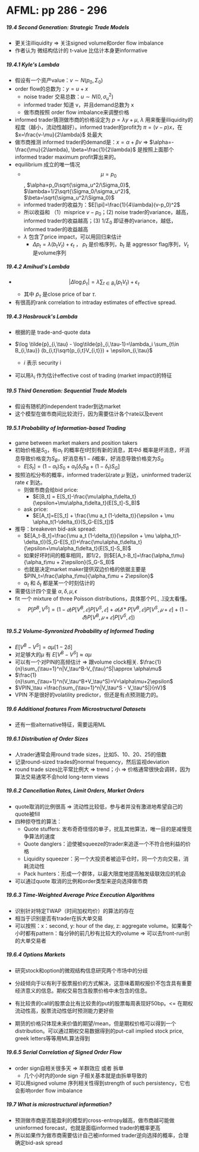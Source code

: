 # AFML: pp 286 - 296

##### 19.4 Second Generation: Strategic Trade Models

- 更关注illiquidity => 关注signed volume和order flow imbalance
- 作者认为 微结构估计的 t-value 比估计本身更informative

##### 19.4.1 Kyle's Lambda

- 假设有一个资产value：$v\sim N(p_0, \Sigma_0)$
- order flow的总数为：$y = u + x$
    - noise trader 交易总数：$u\sim N(0, \sigma_u^2)$
    - informed trader 知道 v，并且demand总数为 x
    - 做市商按照 order flow imbalance来调整价格
- informed trader猜测做市商的价格设定为 $p=\lambda y +\mu$, $\lambda$ 用来衡量illiquidity的程度（越小，流动性越好）。informed trader的profit为 $\pi=(v-p)x$，在$x=\frac{v-\mu}{2\lambda}$ 处最大
- 做市商推测 informed trader的demand是：$x = \alpha + \beta v$ => $\alpha=-\frac{\mu}{2\lambda}, \beta=\frac{1}{2\lambda}$  是按照上面那个informed trader maximum profit算出来的。
- equilibrium 成立的唯一情况
    - $$\mu = p_0$$, $\alpha=p_0\sqrt{\sigma_u^2/\Sigma_0}$, $\lambda=1/2\sqrt{\Sigma_0/\sigma_u^2}$, $\beta=\sqrt{\sigma_u^2/\Sigma_0}$
    - informed trader的收益为：$E[\pi]=\frac{1}{4\lambda}(v-p_0)^2$
    - 所以收益和 （1）misprice $v-p_0$；(2) noise trader的variance，越高，informed trader的收益越高；(3) 1/$\Sigma_0$ 即证券的variance，越低，informed trader的收益越高
    - $\lambda$ 包含了price impact，可以用回归来估计 
        - $\Delta p_t = \lambda (b_tV_t) + \epsilon_t$ ， $p_t$ 是价格序列，$b_t$ 是 aggressor flag序列，$V_t$ 是volume序列

##### 19.4.2 Amihud's Lambda

- $$|\Delta \log \tilde{p}_\tau| = \lambda \sum_{t\in B_\tau} (p_tV_t) + \epsilon_\tau$$
    - 其中 $\tilde{p}_\tau$ 是close price of bar $\tau$. 
- 有很高的rank correlation to intraday estimates of effective spread.

##### 19.4.3 Hasbrouck's Lambda

- 根据的是 trade-and-quote data

- $\log \tilde{p}_{i,\tau} - \log\tilde{p}_{i,\tau-1}=\lambda_i \sum_{t\in B_{i,\tau}} (b_{i,t}\sqrt{p_{i,t}V_{i,t}}) + \epsilon_{i,\tau}$
    - $i$ 表示 security i
- 可以用$\lambda_i$ 作为估计effective cost of trading (market impact)的特征

##### 19.5 Third Generation: Sequential Trade Models

- 假设有随机的independent trader到达market
- 这个模型在做市商间比较流行，因为需要估计各个rate以及event

##### 19.5.1 Probability of Information-based Trading

- game between market makers and position takers
- 初始价格是$S_0$，有$\alpha_t$ 的概率在t时刻有新的消息，其中$\delta$ 概率是坏消息，坏消息导致价格变为$S_B$，好消息有$1-\delta$概率，好消息导致价格变为$S_G$
    - $E[S_t] = (1-\alpha_t)S_0+\alpha_t[\delta_t S_B + (1-\delta_t)S_G]$
- 按照泊松分布的概率，informed trader以rate $\mu$ 到达，uninformed trader以rate $\epsilon$ 到达。
    - 则做市商会给bid price: 
        - $E[B_t] = E[S_t]-\frac{\mu\alpha_t\delta_t}{\epsilon+\mu\alpha_t\delta_t}(E[S_t]-S_B)$
    - ask price:
        - $E[A_t]=E[S_t] + \frac{\mu a_t (1-\delta_t)}{\epsilon + \mu \alpha_t(1-\delta_t)}(S_G-E[S_t])$
- 推导：breakeven bid-ask spread:
    - $E[A_t-B_t]=\frac{\mu a_t (1-\delta_t)}{\epsilon + \mu \alpha_t(1-\delta_t)}(S_G-E[S_t])+\frac{\mu\alpha_t\delta_t}{\epsilon+\mu\alpha_t\delta_t}(E[S_t]-S_B)$
    - 如果好坏时间的概率相同，即1/2，则$E[A_t-B_t]=\frac{\alpha_t\mu}{\alpha_t\mu + 2\epsilon}(S_G-S_B)$
    -  也就是决定market maker提供双边价格的依据主要是 $PIN_t=\frac{\alpha_t\mu}{\alpha_t\mu + 2\epsilon}$
    - $\alpha_t$ 和 $\delta_t$ 都是某一个时刻估计的
- 需要估计四个变量 $\alpha,\delta,\mu,\epsilon$
-  fit 一个 mixture of three Poisson distributions，具体那个P[., .]没太看懂。
    - $$P[P^B,V^S] = (1 − 𝛼)P[V^B, 𝜀]P[V^S, 𝜀]+𝛼(𝛿*P[V^B, 𝜀]P[V^S, 𝜇 + 𝜀] + (1 − 𝛿)P[V^B, 𝜇 + 𝜀]P[V^S, 𝜀])$$

##### 19.5.2 Volume-Synronized Probability of Informed Trading

- $E[V^B - V^S]=\alpha\mu[1-2\delta]$
- 对足够大的$\mu$ 有 $E[V^B-V^S]\approx \alpha\mu$
- 可以有一个对PIN的高频估计 => 跟volume clock相关. $\frac{1}{n}\sum_{\tau=1}^n|V_\tau^B-V_{\tau}^S|\approx \alpha\mu$
- $\frac{1}{n}\sum_{\tau=1}^n(V_\tau^B+V_\tau^S)=V=\alpha\mu+2\epsilon$ 
- $VPIN_\tau =\frac{\sum_{\tau=1}^n|V_\tau^S - V_\tau^S|}{nV}$
- VPIN 不是很好的volatility predictor，但还是有点预测能力的。

##### 19.6 Additional features From Microstructural Datasets

- 还有一些alternative特征，需要运用ML

##### 19.6.1 Distribution of Order Sizes

- 人trader通常会用round trade sizes，比如5、10、20、25的倍数
- 记录round-sized trades的normal frequency，然后监视deviation
- round trade sizes比平常比例大 => trend；小 => 价格通常很快会调转，因为算法交易通常不会hold long-term views

##### 19.6.2 Cancellation Rates, Limit Orders, Market Orders

- quote取消的比例很高 => 流动性比较低，参与者并没有激进地希望自己的quote被fill
- 四种掠夺性的算法：
    - Quote stuffers: 发布奇奇怪怪的单子，扰乱其他算法，唯一目的是减慢竞争算法的速度
    - Quote danglers：迫使被squeeze的trader来追逐一个不符合他利益的价格
    - Liquidity squeezer：另一个大投资者被迫平仓时，同一个方向交易，消耗流动性
    - Pack hunters：形成一个群体，以最大限度地提高触发级联效应的机会
- 可以通过quote 取消的比例和order类型来逆向选择做市商

##### 19.6.3 Time-Weighted Average Price Execution Algorithms

- 识别针对特定TWAP（时间加权均价）的算法的存在
- 相当于识别是否有trader在拆大单交易
- 可以按照：x：second, y: hour of the day, z: aggregate volume。如果每个小时都有pattern：每分钟的前几秒有比较大的volume => 可以去front-run别的大单交易者

##### 19.6.4 Options Markets

- 研究stock和option的微观结构信息研究两个市场中的分歧

- 分歧倾向于以有利于股票报价的方式解决，这意味着期权报价不包含具有重要经济意义的信息。期权交易包含股票价格中未包含的信息。
- 有比较贵的call的股票会比有比较贵的put的股票每周表现好50bp。<= 在期权流动性高，股票流动性低时预测能力更好些
- 期货的价格只体现未来价值的期望/mean，但是期权价格可以得到一个distribution。可以通过期权交易数据得到的put-call implied stock price, greek letters等等用ML算法得到

##### 19.6.5 Serial Correlation of Signed Order Flow

- order sign自相关很多天 => 羊群效应 或者 拆单
    - 几个小时内的orde sign 子相关基本就是由拆单导致的
- 可以用signed volume 序列相关性得到strength of such persistency，它也会影响order flow imbalance

##### 19.7 What is microstructural information?

- 预测做市商是否能盈利的模型的cross-entropy越高，做市商越可能做 uninformed forecast，也就是面临informed trader的概率更高
- 所以如果作为做市商需要估计自己被informed trader逆向选择的概率，合理确定bid-ask spread 
